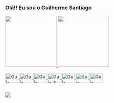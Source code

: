 ### Olá!! Eu sou o Guilherme Santiago 

<div>
<a href="https://github.com/GuilhermeSantiago25">
<img height="160em" src="https://github-readme-stats.vercel.app/api?username=GuilhermeSantiago25&show_icons=true&thememerko,&include_all_commits=true&count_private=true"/>
<img height="160em" src="https://github-readme-stats.vercel.app/api/top-langs/?username=GuilhermeSantiago25&layout=compact&langs_count=16&theme=merko,"/>
</div>

<div style="display: inline_block"><br>
  <img align="center" alt="Gui-CSS" height="30" width="40" src="https://cdn.jsdelivr.net/gh/devicons/devicon/icons/css3/css3-original.svg"/>
  <img align="center" alt="Gui-HTML" height="30" width="40" src="https://cdn.jsdelivr.net/gh/devicons/devicon/icons/html5/html5-original.svg"/>
  <img align="center" alt="Gui-Bootstrap" height="30" width="40" src="https://cdn.jsdelivr.net/gh/devicons/devicon/icons/bootstrap/bootstrap-original.svg"/>
  <img align="center" alt="Gui-Js" height="30" width="40" src="https://cdn.jsdelivr.net/gh/devicons/devicon/icons/javascript/javascript-original.svg"/>
  <img align="center" alt="Gui-Node" height="30" width="40" src="https://cdn.jsdelivr.net/gh/devicons/devicon/icons/nodejs/nodejs-original.svg"/>
  <img align="center" alt="Gui-SQL" height="30" width="40" src="https://cdn.jsdelivr.net/gh/devicons/devicon/icons/mysql/mysql-original.svg"/>
  <img align="center" alt="Gui-Mongo" height="30" width="40" src="https://cdn.jsdelivr.net/gh/devicons/devicon/icons/mongodb/mongodb-original.svg"/>
</div>
  
  ##
 <div>
  <a href "mailto:guisanti.oliveira@gmail.com"><img src="https://img.shields.io/badge/Gmail-D14836?style=for-the-badge&logo=gmail&logoColor=white"></a>
 </div>  
 
